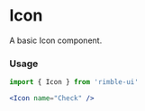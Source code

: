 # Icon
A basic Icon component.

<!-- STORY -->

### Usage
```jsx
import { Icon } from 'rimble-ui'
```

<!-- component example here -->
```jsx
<Icon name="Check" />
```
